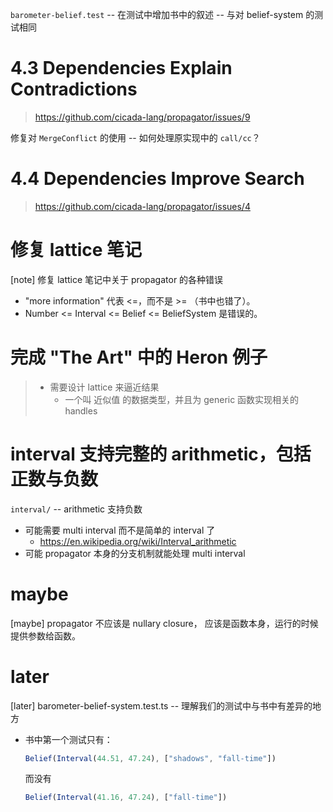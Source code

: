 `barometer-belief.test` -- 在测试中增加书中的叙述 -- 与对 belief-system 的测试相同

# 4.3 Dependencies Explain Contradictions

> https://github.com/cicada-lang/propagator/issues/9

修复对 `MergeConflict` 的使用 -- 如何处理原实现中的 `call/cc`？

# 4.4 Dependencies Improve Search

> https://github.com/cicada-lang/propagator/issues/4

# 修复 lattice 笔记

[note] 修复 lattice 笔记中关于 propagator 的各种错误

- "more information" 代表 <=，而不是 >= （书中也错了）。
- Number <= Interval <= Belief <= BeliefSystem 是错误的。

# 完成 "The Art" 中的 Heron 例子

> - 需要设计 lattice 来逼近结果
>   - 一个叫 近似值 的数据类型，并且为 generic 函数实现相关的 handles

# interval 支持完整的 arithmetic，包括正数与负数

`interval/` -- arithmetic 支持负数

- 可能需要 multi interval 而不是简单的 interval 了
  - https://en.wikipedia.org/wiki/Interval_arithmetic
- 可能 propagator 本身的分支机制就能处理 multi interval

# maybe

[maybe] propagator 不应该是 nullary closure，
应该是函数本身，运行的时候提供参数给函数。

# later

[later] barometer-belief-system.test.ts -- 理解我们的测试中与书中有差异的地方

- 书中第一个测试只有：

  ```typescript
  Belief(Interval(44.51, 47.24), ["shadows", "fall-time"])
  ```

  而没有

  ```typescript
  Belief(Interval(41.16, 47.24), ["fall-time"])
  ```
